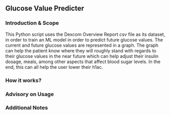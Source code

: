 ## Glucose Value Predicter
### Introduction & Scope
This Python script uses the Dexcom Overview Report csv file as its dataset, in order to train an ML model in order to predict future glucose values. The current and future glucose values are represented in a graph. The graph can help the patient know where they will roughly stand with regards to their glucose values in the near future which can help adjust their insulin dosage, meals, among other aspects that affect blood sugar levels. In the end, this can all help the user lower their h1ac.
### How it works?
### Advisory on Usage
### Additional Notes
